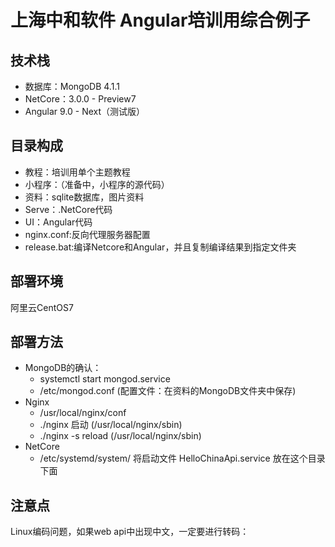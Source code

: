 # 上海中和软件 Angular培训用综合例子

## 技术栈

- 数据库：MongoDB 4.1.1
- NetCore：3.0.0 - Preview7
- Angular 9.0 - Next（测试版）

## 目录构成

- 教程：培训用单个主题教程
- 小程序：（准备中，小程序的源代码）
- 资料：sqlite数据库，图片资料
- Serve：.NetCore代码
- UI：Angular代码
- nginx.conf:反向代理服务器配置
- release.bat:编译Netcore和Angular，并且复制编译结果到指定文件夹

## 部署环境

阿里云CentOS7

## 部署方法

- MongoDB的确认：
  - systemctl start mongod.service
  - /etc/mongod.conf (配置文件：在资料的MongoDB文件夹中保存)
- Nginx
  - /usr/local/nginx/conf
  - ./nginx 启动 (/usr/local/nginx/sbin)
  - ./nginx -s reload (/usr/local/nginx/sbin)
- NetCore
  - /etc/systemd/system/  将启动文件 HelloChinaApi.service 放在这个目录下面
  
## 注意点

Linux编码问题，如果web api中出现中文，一定要进行转码：
  